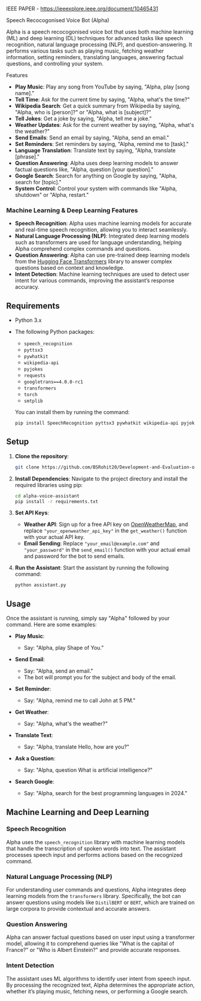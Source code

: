 IEEE PAPER - https://ieeexplore.ieee.org/document/10465431

Speech Recocogonised Voice Bot (Alpha)

Alpha is a speech recocogonised voice bot that uses both machine learning (ML) and deep learning (DL) techniques for advanced tasks like speech recognition, natural language processing (NLP), and question-answering. It performs various tasks such as playing music, fetching weather information, setting reminders, translating languages, answering factual questions, and controlling your system.

Features

- **Play Music**: Play any song from YouTube by saying, "Alpha, play [song name]."
- **Tell Time**: Ask for the current time by saying, "Alpha, what's the time?"
- **Wikipedia Search**: Get a quick summary from Wikipedia by saying, "Alpha, who is [person]?" or "Alpha, what is [subject]?"
- **Tell Jokes**: Get a joke by saying, "Alpha, tell me a joke."
- **Weather Updates**: Ask for the current weather by saying, "Alpha, what's the weather?"
- **Send Emails**: Send an email by saying, "Alpha, send an email."
- **Set Reminders**: Set reminders by saying, "Alpha, remind me to [task]."
- **Language Translation**: Translate text by saying, "Alpha, translate [phrase]."
- **Question Answering**: Alpha uses deep learning models to answer factual questions like, "Alpha, question [your question]."
- **Google Search**: Search for anything on Google by saying, "Alpha, search for [topic]."
- **System Control**: Control your system with commands like "Alpha, shutdown" or "Alpha, restart."

### Machine Learning & Deep Learning Features

- **Speech Recognition**: Alpha uses machine learning models for accurate and real-time speech recognition, allowing you to interact seamlessly.
- **Natural Language Processing (NLP)**: Integrated deep learning models such as transformers are used for language understanding, helping Alpha comprehend complex commands and questions.
- **Question Answering**: Alpha can use pre-trained deep learning models from the [Hugging Face Transformers](https://huggingface.co/transformers/) library to answer complex questions based on context and knowledge.
- **Intent Detection**: Machine learning techniques are used to detect user intent for various commands, improving the assistant’s response accuracy.
  
## Requirements

- Python 3.x
- The following Python packages:
  - `speech_recognition`
  - `pyttsx3`
  - `pywhatkit`
  - `wikipedia-api`
  - `pyjokes`
  - `requests`
  - `googletrans==4.0.0-rc1`
  - `transformers`
  - `torch`
  - `smtplib`
  
  You can install them by running the command:

  ```bash
  pip install SpeechRecognition pyttsx3 pywhatkit wikipedia-api pyjokes requests googletrans==4.0.0-rc1 transformers torch
  ```

## Setup

1. **Clone the repository**:
   ```bash
   git clone https://github.com/BSRohit20/Development-and-Evaluation-of-Speech-Recogonized-Voice-Bot.git
   ```

2. **Install Dependencies**:
   Navigate to the project directory and install the required libraries using pip:

   ```bash
   cd alpha-voice-assistant
   pip install -r requirements.txt
   ```

3. **Set API Keys**:
   - **Weather API**: Sign up for a free API key on [OpenWeatherMap](https://openweathermap.org/api), and replace `"your_openweather_api_key"` in the `get_weather()` function with your actual API key.
   - **Email Sending**: Replace `"your_email@example.com"` and `"your_password"` in the `send_email()` function with your actual email and password for the bot to send emails.

4. **Run the Assistant**:
   Start the assistant by running the following command:

   ```bash
   python assistant.py
   ```

## Usage

Once the assistant is running, simply say "Alpha" followed by your command. Here are some examples:

- **Play Music**: 
  - Say: "Alpha, play Shape of You."
  
- **Send Email**:
  - Say: "Alpha, send an email."
  - The bot will prompt you for the subject and body of the email.

- **Set Reminder**:
  - Say: "Alpha, remind me to call John at 5 PM."

- **Get Weather**:
  - Say: "Alpha, what's the weather?"

- **Translate Text**:
  - Say: "Alpha, translate Hello, how are you?"

- **Ask a Question**:
  - Say: "Alpha, question What is artificial intelligence?"

- **Search Google**:
  - Say: "Alpha, search for the best programming languages in 2024."

## Machine Learning and Deep Learning

### Speech Recognition
Alpha uses the `speech_recognition` library with machine learning models that handle the transcription of spoken words into text. The assistant processes speech input and performs actions based on the recognized command.

### Natural Language Processing (NLP)
For understanding user commands and questions, Alpha integrates deep learning models from the `transformers` library. Specifically, the bot can answer questions using models like `DistilBERT` or `BERT`, which are trained on large corpora to provide contextual and accurate answers.

### Question Answering
Alpha can answer factual questions based on user input using a transformer model, allowing it to comprehend queries like "What is the capital of France?" or "Who is Albert Einstein?" and provide accurate responses.

### Intent Detection
The assistant uses ML algorithms to identify user intent from speech input. By processing the recognized text, Alpha determines the appropriate action, whether it’s playing music, fetching news, or performing a Google search.

